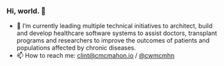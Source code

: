 ### Hi, world. 👋

- 🔭 I’m currently leading multiple technical initiatives to architect, build and develop healthcare software systems to assist doctors, transplant programs and   researchers to improve the outcomes of patients and populations affected by chronic diseases.
- 📫 How to reach me: [clint@cmcmahon.io](mailto:clint@cmcmahon.io) / [@cwmcmhn](https://twitter.com/cwmcmhn)

